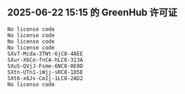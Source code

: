 ## 2025-06-22 15:15 的 GreenHub 许可证
```
No license code
No license code
No license code
No license code
SXv7-Mcda-3TWt-6jC8-4AEE
SXur-XbCo-fnCA-hLC8-313A
SXuS-QVjJ-Fsme-6NC8-0E0D
SXtn-UTn1-iWjj-sRC8-1D5E
SXt6-x6Jv-CmIj-1LC8-2AD2
No license code
```
